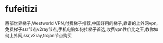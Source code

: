 # fufeitizi
西部世界梯子,Westworld VPN,付费梯子推荐,中国好用的梯子,靠谱的上外网vpn,免费梯子ssr节点v2ray节点,手机电脑如何挂梯子首选,收费vpn性价比之王,教你如何上外网,ssr,v2ray,trojan节点购买
